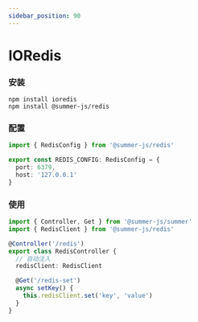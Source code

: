 ```yaml
---
sidebar_position: 90
---
```


# IORedis

### 安装

```shell
npm install ioredis
npm install @summer-js/redis
```

### 配置

```ts title="default.config.ts"
import { RedisConfig } from '@summer-js/redis'

export const REDIS_CONFIG: RedisConfig = {
  port: 6379,
  host: '127.0.0.1'
}
```


### 使用
```ts 
import { Controller, Get } from '@summer-js/summer'
import { RedisClient } from '@summer-js/redis'

@Controller('/redis')
export class RedisController {
  // 自动注入
  redisClient: RedisClient

  @Get('/redis-set')
  async setKey() {
    this.redisClient.set('key', 'value')
  }
}
```
  